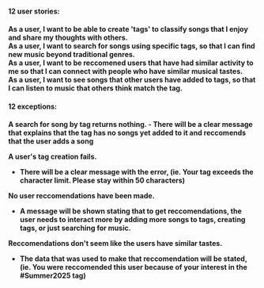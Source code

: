 <h4> 12 user stories:<h4/>

As a user, I want to be able to create 'tags' to classify songs that I enjoy and share my thoughts with others. <br/>
As a user, I want to search for songs using specific tags, so that I can find new music beyond traditional genres.<br/>
As a user, I want to be reccomened users that have had similar activity to me so that I can connect with people who have similar musical tastes.<br/>
As a user, I want to see songs that other users have added to tags, so that I can listen to music that others think match the tag.<br/>

<h4> 12 exceptions: <h4/>
A search for song by tag returns nothing.
  - There will be a clear message that explains that the tag has no songs yet added to it and reccomends that the user adds a song
  
A user's tag creation fails.
  - There will be a clear message with the error, (ie. Your tag exceeds the character limit. Please stay within 50 characters)

No user reccomendations have been made.
  - A message will be shown stating that to get reccomendations, the user needs to interact more by adding more songs to tags, creating tags, or just searching for music.

Reccomendations don't seem like the users have similar tastes.
  - The data that was used to make that reccomendation will be stated, (ie. You were reccomended this user because of your interest in the #Summer2025 tag)
